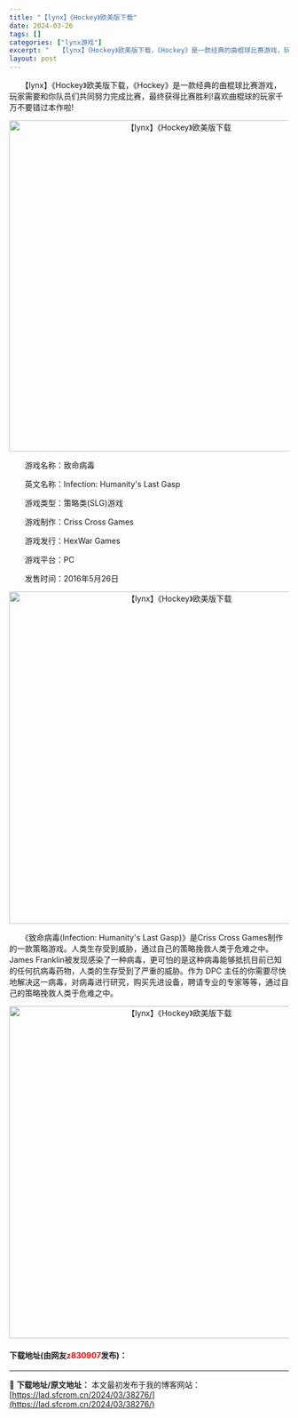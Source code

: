 ```yaml
---
title: "【lynx】《Hockey》欧美版下载"
date: 2024-03-26
tags: []
categories: ["lynx游戏"]
excerpt: "　　【lynx】《Hockey》欧美版下载，《Hockey》是一款经典的曲棍球比赛游戏，玩家需要和你队员们共同努力完成比赛，最终获得比赛胜利!喜欢曲棍球的玩家千万不要错过本作啦! 　　游戏名称：致命病毒 　　英文名称：Infection: Humanity&#039;s Last Gasp 　　游戏类&hellip;"
layout: post
---
```


 <p>　　【lynx】《Hockey》欧美版下载，《Hockey》是一款经典的曲棍球比赛游戏，玩家需要和你队员们共同努力完成比赛，最终获得比赛胜利!喜欢曲棍球的玩家千万不要错过本作啦!</p> <p align="center"><img align="" border="0" src="https://lad.sfcrom.cn/wp-content/uploads/2024/03/20240326_6602c40d99484.png" width="596" alt="【lynx】《Hockey》欧美版下载" /></p> <p>　　游戏名称：致命病毒</p> <p>　　英文名称：Infection: Humanity&#39;s Last Gasp</p> <p>　　游戏类型：策略类(SLG)游戏</p> <p>　　游戏制作：Criss Cross Games</p> <p>　　游戏发行：HexWar Games</p> <p>　　游戏平台：PC</p> <p>　　发售时间：2016年5月26日</p> <p align="center"><img align="" border="0" src="https://lad.sfcrom.cn/wp-content/uploads/2024/03/20240326_6602c40e2eaff.png" width="598" alt="【lynx】《Hockey》欧美版下载" /></p> <p>　　《致命病毒(Infection: Humanity&#39;s Last Gasp)》是Criss Cross Games制作的一款策略游戏。人类生存受到威胁，通过自己的策略挽救人类于危难之中。James Franklin被发现感染了一种病毒，更可怕的是这种病毒能够抵抗目前已知的任何抗病毒药物，人类的生存受到了严重的威胁。作为 DPC 主任的你需要尽快地解决这一病毒，对病毒进行研究，购买先进设备，聘请专业的专家等等，通过自己的策略挽救人类于危难之中。</p> <p align="center"><img align="" border="0" src="https://lad.sfcrom.cn/wp-content/uploads/2024/03/20240326_6602c40ebbbd7.png" width="598" alt="【lynx】《Hockey》欧美版下载" /></p> <p><h4>下载地址(由网友<font color="red">z830907</font>发布)：</h4></p> 

---
📖 **下载地址/原文地址：** 本文最初发布于我的博客网站：[https://lad.sfcrom.cn/2024/03/38276/](https://lad.sfcrom.cn/2024/03/38276/)
